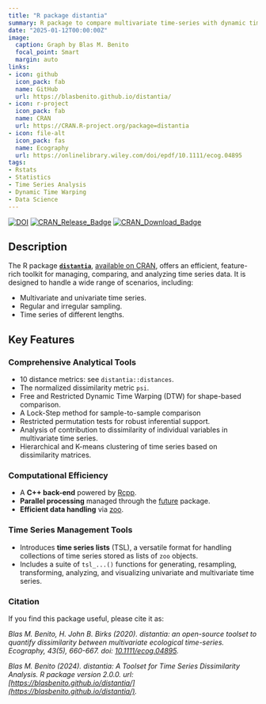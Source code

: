 ```yaml
---
title: "R package distantia"
summary: R package to compare multivariate time-series with dynamic time warping and lock-step methods.
date: "2025-01-12T00:00:00Z"
image:
  caption: Graph by Blas M. Benito
  focal_point: Smart
  margin: auto
links:
- icon: github
  icon_pack: fab
  name: GitHub
  url: https://blasbenito.github.io/distantia/
- icon: r-project
  icon_pack: fab
  name: CRAN
  url: https://CRAN.R-project.org/package=distantia
- icon: file-alt
  icon_pack: fas
  name: Ecography
  url: https://onlinelibrary.wiley.com/doi/epdf/10.1111/ecog.04895
tags: 
- Rstats
- Statistics
- Time Series Analysis
- Dynamic Time Warping
- Data Science
---
```


<!-- badges: start -->

[![DOI](https://zenodo.org/badge/187805264.svg)](https://zenodo.org/badge/latestdoi/187805264)
[![CRAN\_Release\_Badge](https://www.r-pkg.org/badges/version-ago/distantia)](https://CRAN.R-project.org/package=distantia)
[![CRAN\_Download\_Badge](https://cranlogs.r-pkg.org/badges/distantia)](https://CRAN.R-project.org/package=distantia)

<!-- badges: end -->

## Description

The R package [**`distantia`**](https://blasbenito.github.io/distantia/), [available on CRAN](https://CRAN.R-project.org/package=distantia), offers an efficient, feature-rich toolkit for managing, comparing, and analyzing time series data. It is designed to handle a wide range of scenarios, including:

- Multivariate and univariate time series.
- Regular and irregular sampling. 
- Time series of different lengths.

## Key Features

### Comprehensive Analytical Tools

  - 10 distance metrics: see `distantia::distances`.
  - The normalized dissimilarity metric `psi`.
  - Free and Restricted Dynamic Time Warping (DTW) for shape-based comparison.
  - A Lock-Step method for sample-to-sample comparison
  - Restricted permutation tests for robust inferential support.
  - Analysis of contribution to dissimilarity of individual variables in multivariate time series.
  - Hierarchical and K-means clustering of time series based on dissimilarity matrices.
  
### Computational Efficiency

  - A **C++ back-end** powered by [Rcpp](https://www.rcpp.org/).
  - **Parallel processing** managed through the [future](https://future.futureverse.org/) package.
  - **Efficient data handling** via [zoo](https://CRAN.R-project.org/package=zoo).

### Time Series Management Tools

  - Introduces **time series lists** (TSL), a versatile format for handling collections of time series stored as lists of `zoo` objects.
  - Includes a suite of `tsl_...()` functions for generating, resampling, transforming, analyzing, and visualizing univariate and multivariate time series.
  
### Citation

If you find this package useful, please cite it as:

*Blas M. Benito, H. John B. Birks (2020). distantia: an open-source toolset to quantify dissimilarity between multivariate ecological time-series. Ecography, 43(5), 660-667. doi: [10.1111/ecog.04895](https://nsojournals.onlinelibrary.wiley.com/doi/10.1111/ecog.04895).*

*Blas M. Benito (2024). distantia: A Toolset for Time Series Dissimilarity Analysis. R package version 2.0.0. url:  [https://blasbenito.github.io/distantia/](https://blasbenito.github.io/distantia/).*

